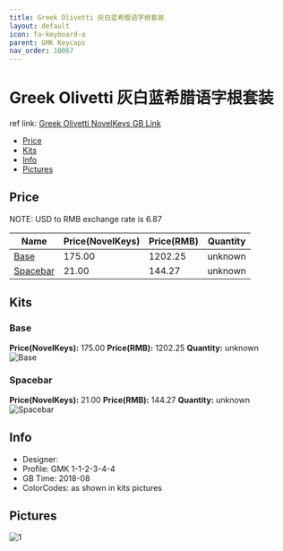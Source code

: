 ```yaml
---
title: Greek Olivetti 灰白蓝希腊语字根套装
layout: default
icon: fa-keyboard-o
parent: GMK Keycaps
nav_order: 10067
---
```


# Greek Olivetti 灰白蓝希腊语字根套装

ref link: [Greek Olivetti NovelKeys GB Link](https://novelkeys.xyz/products/gmk-greek-olivetti-gb)

* [Price](#price)
* [Kits](#kits)
* [Info](#info)
* [Pictures](#pictures)


## Price  
NOTE: USD to RMB exchange rate is 6.87

| Name          | Price(NovelKeys)    |  Price(RMB) | Quantity |
| ------------- | ------------ |  ---------- | -------- |
|[Base](#base)|175.00|1202.25|unknown|
|[Spacebar](#spacebar)|21.00|144.27|unknown|


## Kits
### Base
**Price(NovelKeys):** 175.00    **Price(RMB):** 1202.25    **Quantity:** unknown  
<img src="{{ 'assets/images/gmk-keycaps/greekolivetti/kits_pics/base.png' | relative_url }}" alt="Base" class="image featured">

### Spacebar
**Price(NovelKeys):** 21.00    **Price(RMB):** 144.27    **Quantity:** unknown  
<img src="{{ 'assets/images/gmk-keycaps/greekolivetti/kits_pics/spacebar.png' | relative_url }}" alt="Spacebar" class="image featured">


## Info
* Designer: 
* Profile: GMK 1-1-2-3-4-4
* GB Time: 2018-08
* ColorCodes: as shown in kits pictures 


## Pictures
<img src="{{ 'assets/images/gmk-keycaps/greekolivetti/rendering_pics/1.jpg' | relative_url }}" alt="1" class="image featured">
